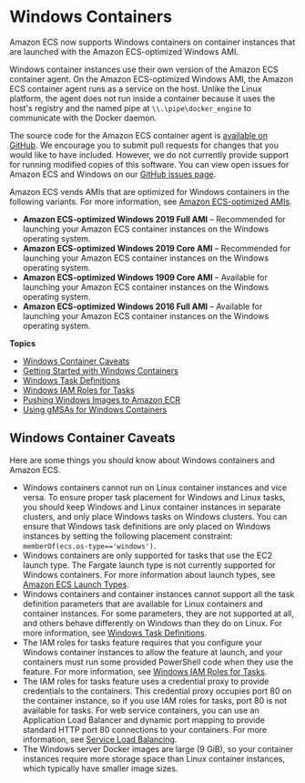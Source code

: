 # Windows Containers<a name="ECS_Windows"></a>

Amazon ECS now supports Windows containers on container instances that are launched with the Amazon ECS\-optimized Windows AMI\. 

Windows container instances use their own version of the Amazon ECS container agent\. On the Amazon ECS\-optimized Windows AMI, the Amazon ECS container agent runs as a service on the host\. Unlike the Linux platform, the agent does not run inside a container because it uses the host's registry and the named pipe at `\\.\pipe\docker_engine` to communicate with the Docker daemon\.

The source code for the Amazon ECS container agent is [available on GitHub](https://github.com/aws/amazon-ecs-agent)\. We encourage you to submit pull requests for changes that you would like to have included\. However, we do not currently provide support for running modified copies of this software\. You can view open issues for Amazon ECS and Windows on our [GitHub issues page](https://github.com/aws/amazon-ecs-agent/issues?utf8=%E2%9C%93&q=is%3Aissue%20is%3Aopen%20label%3Aos/windows)\.

Amazon ECS vends AMIs that are optimized for Windows containers in the following variants\. For more information, see [Amazon ECS\-optimized AMIs](ecs-optimized_AMI.md)\.
+ **Amazon ECS\-optimized Windows 2019 Full AMI** – Recommended for launching your Amazon ECS container instances on the Windows operating system\.
+ **Amazon ECS\-optimized Windows 2019 Core AMI** – Recommended for launching your Amazon ECS container instances on the Windows operating system\.
+ **Amazon ECS\-optimized Windows 1909 Core AMI** – Available for launching your Amazon ECS container instances on the Windows operating system\.
+ **Amazon ECS\-optimized Windows 2016 Full AMI** – Available for launching your Amazon ECS container instances on the Windows operating system\.

**Topics**
+ [Windows Container Caveats](#windows_caveats)
+ [Getting Started with Windows Containers](ECS_Windows_getting_started.md)
+ [Windows Task Definitions](windows_task_definitions.md)
+ [Windows IAM Roles for Tasks](windows_task_IAM_roles.md)
+ [Pushing Windows Images to Amazon ECR](windows_ecr.md)
+ [Using gMSAs for Windows Containers](windows-gmsa.md)

## Windows Container Caveats<a name="windows_caveats"></a>

Here are some things you should know about Windows containers and Amazon ECS\.
+ Windows containers cannot run on Linux container instances and vice versa\. To ensure proper task placement for Windows and Linux tasks, you should keep Windows and Linux container instances in separate clusters, and only place Windows tasks on Windows clusters\. You can ensure that Windows task definitions are only placed on Windows instances by setting the following placement constraint: `memberOf(ecs.os-type=='windows')`\.
+ Windows containers are only supported for tasks that use the EC2 launch type\. The Fargate launch type is not currently supported for Windows containers\. For more information about launch types, see [Amazon ECS Launch Types](launch_types.md)\.
+ Windows containers and container instances cannot support all the task definition parameters that are available for Linux containers and container instances\. For some parameters, they are not supported at all, and others behave differently on Windows than they do on Linux\. For more information, see [Windows Task Definitions](windows_task_definitions.md)\.
+ The IAM roles for tasks feature requires that you configure your Windows container instances to allow the feature at launch, and your containers must run some provided PowerShell code when they use the feature\. For more information, see [Windows IAM Roles for Tasks](windows_task_IAM_roles.md)\.
+ The IAM roles for tasks feature uses a credential proxy to provide credentials to the containers\. This credential proxy occupies port 80 on the container instance, so if you use IAM roles for tasks, port 80 is not available for tasks\. For web service containers, you can use an Application Load Balancer and dynamic port mapping to provide standard HTTP port 80 connections to your containers\. For more information, see [Service Load Balancing](service-load-balancing.md)\.
+ The Windows server Docker images are large \(9 GiB\), so your container instances require more storage space than Linux container instances, which typically have smaller image sizes\.